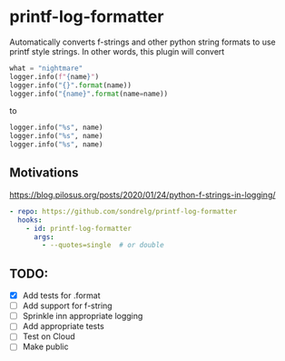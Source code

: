 # printf-log-formatter

Automatically converts f-strings and other python string formats to use printf style strings. In other words, this plugin will convert

```python
what = "nightmare"
logger.info(f"{name}")
logger.info("{}".format(name))
logger.info("{name}".format(name=name))
```

to 

```python
logger.info("%s", name) 
logger.info("%s", name) 
logger.info("%s", name) 
```


## Motivations
https://blog.pilosus.org/posts/2020/01/24/python-f-strings-in-logging/

```yaml
- repo: https://github.com/sondrelg/printf-log-formatter
  hooks:
    - id: printf-log-formatter
      args:
        - --quotes=single  # or double
```

## TODO:

- [x] Add tests for .format
- [ ] Add support for f-string
- [ ] Sprinkle inn appropriate logging
- [ ] Add appropriate tests
- [ ] Test on Cloud
- [ ] Make public